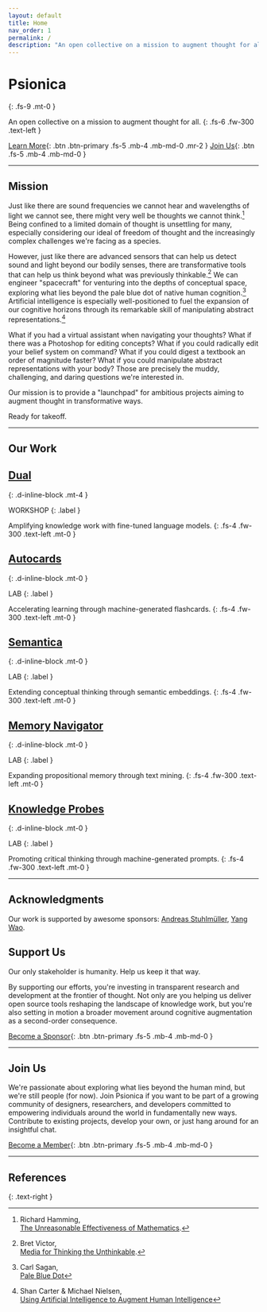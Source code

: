```yaml
---
layout: default
title: Home
nav_order: 1
permalink: /
description: "An open collective on a mission to augment thought for all."
---
```


# Psionica
{: .fs-9 .mt-0 }

An open collective on a mission to augment thought for all.
{: .fs-6 .fw-300 .text-left }

[Learn More](./#mission){: .btn .btn-primary .fs-5 .mb-4 .mb-md-0 .mr-2 } [Join Us](./#join-us){: .btn .fs-5 .mb-4 .mb-md-0 }

---

## Mission

Just like there are sound frequencies we cannot hear and wavelengths of light we cannot see, there might very well be thoughts we cannot think.[^1] Being confined to a limited domain of thought is unsettling for many, especially considering our ideal of freedom of thought and the increasingly complex challenges we're facing as a species.

However, just like there are advanced sensors that can help us detect sound and light beyond our bodily senses, there are transformative tools that can help us think beyond what was previously thinkable.[^2] We can engineer "spacecraft" for venturing into the depths of conceptual space, exploring what lies beyond the pale blue dot of native human cognition.[^3] Artificial intelligence is especially well-positioned to fuel the expansion of our cognitive horizons through its remarkable skill of manipulating abstract representations.[^5]

What if you had a virtual assistant when navigating your thoughts? What if there was a Photoshop for editing concepts? What if you could radically edit your belief system on command? What if you could digest a textbook an order of magnitude faster? What if you could manipulate abstract representations with your body? Those are precisely the muddy, challenging, and daring questions we're interested in.

Our mission is to provide a "launchpad" for ambitious projects aiming to augment thought in transformative ways.

Ready for takeoff.

---

## Our Work

## [Dual](/docs/workshop/dual)
{: .d-inline-block .mt-4 }

WORKSHOP
{: .label }

Amplifying knowledge work with fine-tuned language models.
{: .fs-4 .fw-300 .text-left .mt-0 }

## [Autocards](/docs/lab/autocards)
{: .d-inline-block .mt-0 }

LAB
{: .label }

Accelerating learning through machine-generated flashcards.
{: .fs-4 .fw-300 .text-left .mt-0 }

## [Semantica](/docs/lab/semantica)
{: .d-inline-block .mt-0 }

LAB
{: .label }

Extending conceptual thinking through semantic embeddings.
{: .fs-4 .fw-300 .text-left .mt-0 }

## [Memory Navigator](/docs/lab/memnav)
{: .d-inline-block .mt-0 }

LAB
{: .label }

Expanding propositional memory through text mining.
{: .fs-4 .fw-300 .text-left .mt-0 }

## [Knowledge Probes](/docs/lab/k-probes)
{: .d-inline-block .mt-0 }

LAB
{: .label }

Promoting critical thinking through machine-generated prompts.
{: .fs-4 .fw-300 .text-left .mt-0 }

---

## Acknowledgments

Our work is supported by awesome sponsors: [Andreas Stuhlmüller](https://stuhlmueller.org/), [Yang Wao](https://twitter.com/yangwao).

## Support Us

Our only stakeholder is humanity. Help us keep it that way.

By supporting our efforts, you're investing in transparent research and development at the frontier of thought. Not only are you helping us deliver open source tools reshaping the landscape of knowledge work, but you're also setting in motion a broader movement around cognitive augmentation as a second-order consequence.

[Become a Sponsor](https://opencollective.com/psionica){: .btn .btn-primary .fs-5 .mb-4 .mb-md-0 }

---

## Join Us

We're passionate about exploring what lies beyond the human mind, but we're still people (for now). Join Psionica if you want to be part of a growing community of designers, researchers, and developers committed to empowering individuals around the world in fundamentally new ways. Contribute to existing projects, develop your own, or just hang around for an insightful chat.

[Become a Member](https://discord.gg/NXYZUbhMNf){: .btn .btn-primary .fs-5 .mb-4 .mb-md-0 }

---

## References

{: .text-right }
[^1]: Richard Hamming,<br/>[The Unreasonable Effectiveness of Mathematics](https://web.njit.edu/~akansu/PAPERS/The%20Unreasonable%20Effectiveness%20of%20Mathematics%20(RW%20Hamming).pdf).
[^2]: Bret Victor,<br/>[Media for Thinking the Unthinkable](http://worrydream.com/MediaForThinkingTheUnthinkable/).
[^3]: Carl Sagan,<br/>[Pale Blue Dot](https://www.youtube.com/watch?v=GO5FwsblpT8)
[^4]: Andy Matuschak & Michael Nielsen,<br/>[How can we develop transformative tools for thought?](https://numinous.productions/ttft/#why-not-more-work)
[^5]: Shan Carter & Michael Nielsen,<br/>[Using Artificial Intelligence to Augment Human Intelligence](https://distill.pub/2017/aia/)
[^6]: Joseph Voros,<br/>[The Futures Cone](https://thevoroscope.com/2017/02/24/the-futures-cone-use-and-history/)
